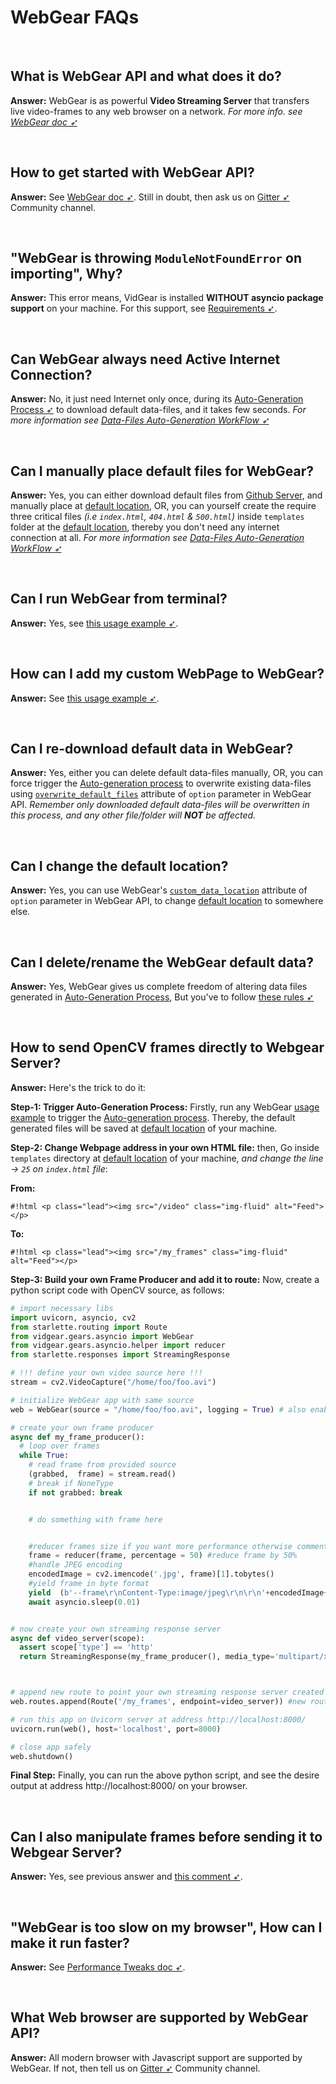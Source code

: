 <!--
===============================================
vidgear library source-code is deployed under the Apache 2.0 License:

Copyright (c) 2019-2020 Abhishek Thakur(@abhiTronix) <abhi.una12@gmail.com>

Licensed under the Apache License, Version 2.0 (the "License");
you may not use this file except in compliance with the License.
You may obtain a copy of the License at

   http://www.apache.org/licenses/LICENSE-2.0

Unless required by applicable law or agreed to in writing, software
distributed under the License is distributed on an "AS IS" BASIS,
WITHOUT WARRANTIES OR CONDITIONS OF ANY KIND, either express or implied.
See the License for the specific language governing permissions and
limitations under the License.
===============================================
-->

# WebGear FAQs

&nbsp;

## What is WebGear API and what does it do?

**Answer:** WebGear is as powerful **Video Streaming Server** that transfers live video-frames to any web browser on a network. _For more info. see [WebGear doc ➶](../../gears/webgear/overview/)_

&nbsp;

## How to get started with WebGear API?

**Answer:** See [WebGear doc ➶](../../gears/webgear/overview/). Still in doubt, then ask us on [Gitter ➶](https://gitter.im/vidgear/community) Community channel.

&nbsp;

## "WebGear is throwing `ModuleNotFoundError` on importing", Why?

**Answer:** This error means, VidGear is installed **WITHOUT asyncio package support** on your machine. For this support, see [Requirements ➶](../../gears/webgear/usage/#requirements).

&nbsp;

## Can WebGear always need Active Internet Connection?

**Answer:** No, it just need Internet only once, during its [Auto-Generation Process ➶](../../gears/webgear/overview/#auto-generation-process) to download default data-files, and it takes few seconds. _For more information see [Data-Files Auto-Generation WorkFlow ➶](../../gears/webgear/overview/#data-files-auto-generation-workflow)_

&nbsp;

## Can I manually place default files for WebGear?

**Answer:** Yes, you can either download default files from [Github Server](https://github.com/abhiTronix/webgear_data), and manually place at [default location](../../gears/webgear/overview/#default-location), OR, you can yourself create the require three critical files _(i.e `index.html`, `404.html` & `500.html`)_  inside `templates` folder at the [default location](../../gears/webgear/overview/#default-location), thereby you don't need any internet connection at all. _For more information see [Data-Files Auto-Generation WorkFlow ➶](../../gears/webgear/overview/#data-files-auto-generation-workflow)_

&nbsp;

## Can I run WebGear from terminal?

**Answer:** Yes, see [this usage example ➶](../../gears/webgear/usage/#running-from-terminal).

&nbsp;

## How can I add my custom WebPage to WebGear?

**Answer:** See [this usage example ➶](../../gears/webgear/advanced/#using-webgear-with-custom-webpage-routes).

&nbsp;

## Can I re-download default data in WebGear?

**Answer:** Yes, either you can delete default data-files manually, OR, you can force trigger the [Auto-generation process](../../gears/webgear/overview/#auto-generation-process) to overwrite existing data-files using [`overwrite_default_files`](../../gears/webgear/params/#webgear-specific-attributes) attribute of `option` parameter in WebGear API. _Remember only downloaded default data-files will be overwritten in this process, and any other file/folder will **NOT** be affected._

&nbsp;

## Can I change the default location?

**Answer:** Yes, you can use WebGear's [`custom_data_location`](../../gears/webgear/params/#webgear-specific-attributes) attribute of `option` parameter in WebGear API, to change [default location](../../gears/webgear/overview/#default-location) to somewhere else.

&nbsp;

## Can I delete/rename the WebGear default data?

**Answer:** Yes, WebGear gives us complete freedom of altering data files generated in [Auto-Generation Process](../../gears/webgear/overview/#auto-generation-process), But you've to follow [these rules ➶](../../gears/webgear/advanced/#rules-for-altering-webgear-files-and-folders)

&nbsp;

## How to send OpenCV frames directly to Webgear Server?

**Answer:** Here's the trick to do it:

**Step-1: Trigger Auto-Generation Process:** Firstly, run any WebGear [usage example](../../gears/webgear/usage/) to trigger the [Auto-generation process](../../gears/webgear/overview/#auto-generation-process). Thereby, the default generated files will be saved at [default location](../../gears/webgear/overview/#default-location) of your machine.

**Step-2: Change Webpage address in your own HTML file:** then, Go inside `templates` directory at [default location](../../gears/webgear/overview/#default-location) of your machine, _and change the line -> `25` on `index.html` file_:

**From:**

`#!html <p class="lead"><img src="/video" class="img-fluid" alt="Feed"></p>`

**To:**

`#!html <p class="lead"><img src="/my_frames" class="img-fluid" alt="Feed"></p>`

**Step-3: Build your own Frame Producer and add it to route:** Now, create a python script code with OpenCV source, as follows:

```python
# import necessary libs
import uvicorn, asyncio, cv2
from starlette.routing import Route
from vidgear.gears.asyncio import WebGear
from vidgear.gears.asyncio.helper import reducer
from starlette.responses import StreamingResponse

# !!! define your own video source here !!!
stream = cv2.VideoCapture("/home/foo/foo.avi") 

# initialize WebGear app with same source
web = WebGear(source = "/home/foo/foo.avi", logging = True) # also enable `logging` for debugging 

# create your own frame producer
async def my_frame_producer():
  # loop over frames
  while True:
    # read frame from provided source
    (grabbed,  frame) = stream.read()
    # break if NoneType
    if not grabbed: break


    # do something with frame here


    #reducer frames size if you want more performance otherwise comment this line
    frame = reducer(frame, percentage = 50) #reduce frame by 50%
    #handle JPEG encoding
    encodedImage = cv2.imencode('.jpg', frame)[1].tobytes()
    #yield frame in byte format
    yield  (b'--frame\r\nContent-Type:image/jpeg\r\n\r\n'+encodedImage+b'\r\n')
    await asyncio.sleep(0.01)


# now create your own streaming response server
async def video_server(scope):
  assert scope['type'] == 'http'
  return StreamingResponse(my_frame_producer(), media_type='multipart/x-mixed-replace; boundary=frame') # add your frame producer



# append new route to point your own streaming response server created above
web.routes.append(Route('/my_frames', endpoint=video_server)) #new route for your frames producer will be `{address}/my_frames`

# run this app on Uvicorn server at address http://localhost:8000/
uvicorn.run(web(), host='localhost', port=8000)

# close app safely
web.shutdown()
```

**Final Step:** Finally, you can run the above python script, and see the desire output at address http://localhost:8000/ on your browser. 

&nbsp;

## Can I also manipulate frames before sending it to Webgear Server?

**Answer:** Yes, see previous answer and [this comment ➶](https://github.com/abhiTronix/vidgear/issues/111#issuecomment-593053564).

&nbsp;

## "WebGear is too slow on my browser", How can I make it run faster?

**Answer:** See [Performance Tweaks doc ➶](../../gears/webgear/advanced/#performance-enhancements).

&nbsp;

## What Web browser are supported by WebGear API?

**Answer:** All modern browser with Javascript support are supported by WebGear. If not, then tell us on [Gitter ➶](https://gitter.im/vidgear/community) Community channel.

&nbsp;